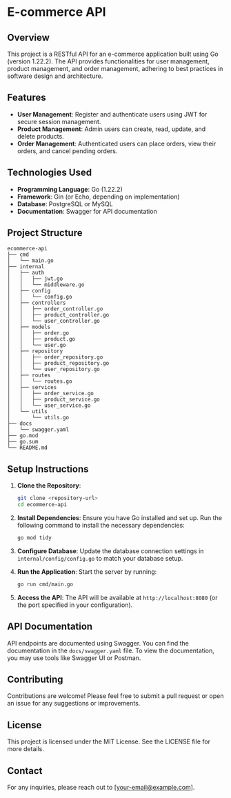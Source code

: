 # E-commerce API

## Overview
This project is a RESTful API for an e-commerce application built using Go (version 1.22.2). The API provides functionalities for user management, product management, and order management, adhering to best practices in software design and architecture.

## Features
- **User Management**: Register and authenticate users using JWT for secure session management.
- **Product Management**: Admin users can create, read, update, and delete products.
- **Order Management**: Authenticated users can place orders, view their orders, and cancel pending orders.

## Technologies Used
- **Programming Language**: Go (1.22.2)
- **Framework**: Gin (or Echo, depending on implementation)
- **Database**: PostgreSQL or MySQL
- **Documentation**: Swagger for API documentation

## Project Structure
```
ecommerce-api
├── cmd
│   └── main.go
├── internal
│   ├── auth
│   │   ├── jwt.go
│   │   └── middleware.go
│   ├── config
│   │   └── config.go
│   ├── controllers
│   │   ├── order_controller.go
│   │   ├── product_controller.go
│   │   └── user_controller.go
│   ├── models
│   │   ├── order.go
│   │   ├── product.go
│   │   └── user.go
│   ├── repository
│   │   ├── order_repository.go
│   │   ├── product_repository.go
│   │   └── user_repository.go
│   ├── routes
│   │   └── routes.go
│   ├── services
│   │   ├── order_service.go
│   │   ├── product_service.go
│   │   └── user_service.go
│   └── utils
│       └── utils.go
├── docs
│   └── swagger.yaml
├── go.mod
├── go.sum
└── README.md
```

## Setup Instructions
1. **Clone the Repository**:
   ```bash
   git clone <repository-url>
   cd ecommerce-api
   ```

2. **Install Dependencies**:
   Ensure you have Go installed and set up. Run the following command to install the necessary dependencies:
   ```bash
   go mod tidy
   ```

3. **Configure Database**:
   Update the database connection settings in `internal/config/config.go` to match your database setup.

4. **Run the Application**:
   Start the server by running:
   ```bash
   go run cmd/main.go
   ```

5. **Access the API**:
   The API will be available at `http://localhost:8080` (or the port specified in your configuration).

## API Documentation
API endpoints are documented using Swagger. You can find the documentation in the `docs/swagger.yaml` file. To view the documentation, you may use tools like Swagger UI or Postman.

## Contributing
Contributions are welcome! Please feel free to submit a pull request or open an issue for any suggestions or improvements.

## License
This project is licensed under the MIT License. See the LICENSE file for more details.

## Contact
For any inquiries, please reach out to [your-email@example.com].